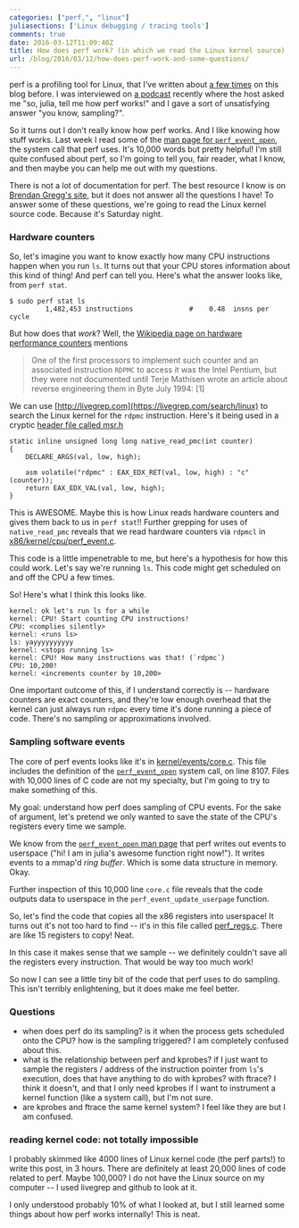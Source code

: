 ```yaml
---
categories: ["perf,", "linux"]
juliasections: ['Linux debugging / tracing tools']
comments: true
date: 2016-03-12T11:09:40Z
title: How does perf work? (in which we read the Linux kernel source)
url: /blog/2016/03/12/how-does-perf-work-and-some-questions/
---
```


perf is a profiling tool for Linux, that I've written about [a few times](/blog/categories/perf) on this blog before. I was interviewed on [a podcast](http://embedded.fm/episodes/141) recently where the host asked me "so, julia, tell me how perf works!" and I gave a sort of unsatisfying answer "you know, sampling?".

So it turns out I don't really know how perf works. And I like knowing how stuff works. Last week I read some of the [man page for `perf_event_open`](http://man7.org/linux/man-pages/man2/perf_event_open.2.html), the system call that perf uses. It's 10,000 words but pretty helpful! I'm still quite confused about perf, so I'm going to tell you, fair reader, what I know, and then maybe you can help me out with my questions.

There is not a lot of documentation for perf. The best resource I know is on [Brendan Gregg's site](http://www.brendangregg.com/perf.html), but it does not answer all the questions I have! To answer some of these questions, we're going to read the Linux kernel source code. Because it's Saturday night.

### Hardware counters

So, let's imagine you want to know exactly how many CPU instructions happen when you run `ls`. It turns out that your CPU stores information about this kind of thing! And perf can tell you. Here's what the answer looks like, from `perf stat`.

```
$ sudo perf stat ls
         1,482,453 instructions              #    0.48  insns per cycle        

```


But how does that *work*? Well, the [Wikipedia page on hardware performance counters](https://en.wikipedia.org/wiki/Hardware_performance_counter) mentions

> One of the first processors to implement such counter and an associated
> instruction `RDPMC` to access it was the Intel Pentium, but they were not
> documented until Terje Mathisen wrote an article about reverse engineering
> them in Byte July 1994: [1]

We can use [http://livegrep.com](https://livegrep.com/search/linux) to search the Linux kernel for the `rdpmc` instruction. Here's it being used in a cryptic [header file called msr.h](https://github.com/torvalds/linux/blob/v4.3/arch/x86/include/asm/msr.h#L158-L164)

```
static inline unsigned long long native_read_pmc(int counter)
{
    DECLARE_ARGS(val, low, high);

    asm volatile("rdpmc" : EAX_EDX_RET(val, low, high) : "c" (counter));
    return EAX_EDX_VAL(val, low, high);
}
```

This is AWESOME. Maybe this is how Linux reads hardware counters and gives them back to us in `perf stat`!! Further grepping for uses of `native_read_pmc` reveals that we read hardware counters via `rdpmcl` in [x86/kernel/cpu/perf_event.c](https://github.com/torvalds/linux/blob/v4.3/arch/x86/kernel/cpu/perf_event.c#L84).

This code is a little impenetrable to me, but here's a hypothesis for how this could work. Let's say we're running `ls`. This code might get scheduled on and off the CPU a few times.

So! Here's what I think this looks like.

```
kernel: ok let's run ls for a while
kernel: CPU! Start counting CPU instructions!
CPU: <complies silently>
kernel: <runs ls>
ls: yayyyyyyyyyy
kernel: <stops running ls>
kernel: CPU! How many instructions was that! (`rdpmc`)
CPU: 10,200!
kernel: <increments counter by 10,200>
```


One important outcome of this, if I understand correctly is -- hardware counters are exact counters, and they're low enough overhead that the kernel can just always run `rdpmc` every time it's done running a piece of code. There's no sampling or approximations involved.

### Sampling software events

The core of perf events looks like it's in [kernel/events/core.c](https://github.com/torvalds/linux/blob/v4.3/kernel/events/core.c). This file includes the definition of the [`perf_event_open`](https://github.com/torvalds/linux/blob/v4.3/kernel/events/core.c#L8107) system call, on line 8107. Files with 10,000 lines of C code are not my specialty, but I'm going to try to make something of this.

My goal: understand how perf does sampling of CPU events. For the sake of argument, let's pretend we only wanted to save the state of the CPU's registers every time we sample.

We know from the [`perf_event_open` man page](http://man7.org/linux/man-pages/man2/perf_event_open.2.html) that perf writes out events to userspace ("hi! I am in julia's awesome function right now!"). It writes events to a mmap'd _ring buffer_. Which is some data structure in memory. Okay.

Further inspection of this 10,000 line `core.c` file reveals that the code outputs data to userspace in the `perf_event_update_userpage` function.

So, let's find the code that copies all the x86 registers into userspace! It turns out it's not too hard to find -- it's in this file called [perf_regs.c](https://github.com/torvalds/linux/blob/v4.3/arch/x86/kernel/perf_regs.c#L114-L118). There are like 15 registers to copy! Neat.

In this case it makes sense that we sample -- we definitely couldn't save all the registers every instruction. That would be way too much work!

So now I can see a little tiny bit of the code that perf uses to do sampling. This isn't terribly enlightening, but it does make me feel better.

### Questions

* when does perf do its sampling? is it when the process gets scheduled onto the CPU? how is the sampling triggered? I am completely confused about this.
* what is the relationship between perf and kprobes? if I just want to sample the registers / address of the instruction pointer from `ls`'s execution, does that have anything to do with kprobes? with ftrace? I think it doesn't, and that I only need kprobes if I want to instrument a kernel function (like a system call), but I'm not sure.
* are kprobes and ftrace the same kernel system? I feel like they are but I am confused.

### reading kernel code: not totally impossible

I probably skimmed like 4000 lines of Linux kernel code (the perf parts!) to write this post, in 3 hours. There are definitely at least 20,000 lines of code related to perf. Maybe 100,000? I do not have the Linux source on my computer -- I used livegrep and github to look at it.

I only understood probably 10% of what I looked at, but I still learned some things about how perf works internally! This is neat.